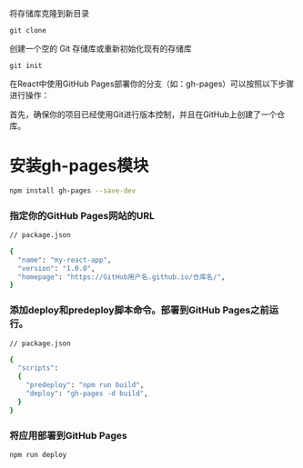 将存储库克隆到新目录
```
git clone
```

创建一个空的 Git 存储库或重新初始化现有的存储库
```
git init
```   

在React中使用GitHub Pages部署你的分支（如：gh-pages）可以按照以下步骤进行操作：

首先，确保你的项目已经使用Git进行版本控制，并且在GitHub上创建了一个仓库。

# 安装gh-pages模块
```sh
npm install gh-pages --save-dev
```

### 指定你的GitHub Pages网站的URL
```sh
// package.json

{
  "name": "my-react-app",
  "version": "1.0.0",
  "homepage": "https://GitHub用户名.github.io/仓库名/",
}
```

### 添加deploy和predeploy脚本命令。部署到GitHub Pages之前运行。
```sh
// package.json

{
  "scripts": 
  {
    "predeploy": "npm run build",
    "deploy": "gh-pages -d build",
  }
}
```

### 将应用部署到GitHub Pages
```sh
npm run deploy
```
